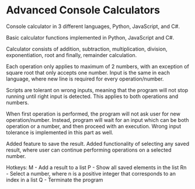 # Advanced Console Calculators
Console calculator in 3 different languages, Python, JavaScript, and C#. 

Basic calculator functions implemented in Python, JavaScript and C#. 

Calculator consists of addition, subtraction, multiplication, division, exponentiation, root and finally, remainder calculation.

Each operation only applies to maximum of 2 numbers, with an exception of square root that only accepts one number. Input is the same in each language, where new line is required for every operation/number. 

Scripts are tolerant on wrong inputs, meaning that the program will not stop running until right input is detected. This applies to both operations and numbers. 

When first operation is performed, the program will not ask user for new operation/number. Instead, program will wait for an input which can be both operation or a number, and then proceed with an execution. Wrong input tolerance is implemented in this part as well.

Added feature to save the result. Added functionality of selecting any saved result, where user can continue performing operations on a selected number.

Hotkeys:
M - Add a result to a list
P - Show all saved elements in the list
Rn - Select a number, where n is a positive integer that corresponds to an index in a list
Q - Terminate the program
